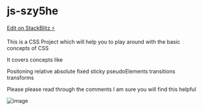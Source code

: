 # js-szy5he

[Edit on StackBlitz ⚡️](https://stackblitz.com/edit/js-szy5he)

This is a CSS Project which will help you to play around with the basic concepts of CSS

It covers concepts like

Positoning
relative
absolute
fixed
sticky
pseudoElements
transitions
transforms

Please please read through the comments I am sure you will find this helpful


![image](https://user-images.githubusercontent.com/17353764/180274170-690fdde6-c489-4a1e-a02f-5994a486d6d3.png)
